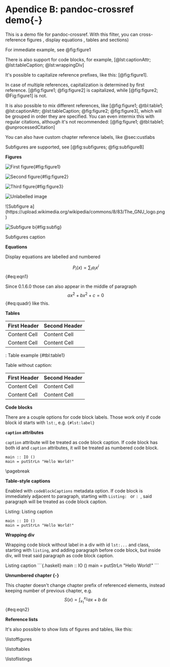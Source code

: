 
# Apendice B: pandoc-crossref demo{-}

This is a demo file for pandoc-crossref. With this filter, you can cross-reference figures , display equations , tables  and sections)

For immediate example, see @fig:figure1

There is also support for code blocks, for example, [@lst:captionAttr; @lst:tableCaption; @lst:wrappingDiv]

It's possible to capitalize reference prefixes, like this: [@fig:figure1].

In case of multiple references, capitalization is determined by first reference. [@fig:figure1; @fig:figure2] is capitalized, while [@fig:figure2; @Fig:figure1] is not.

It is also possible to mix different references, like [@fig:figure1; @tbl:table1; @lst:captionAttr; @lst:tableCaption; @fig:figure2; @fig:figure3], which will be grouped in order they are specified. You can even intermix this with regular citations, although it's not recommended: [@fig:figure1; @tbl:table1; @unprocessedCitation]

You can also have custom chapter reference labels, like @sec:custlabs


Subfigures are supported, see [@fig:subfigures; @fig:subfigureB]

**Figures**

![First figure](https://www.markdownguide.org/assets/images/tux.png){#fig:figure1}

![Second figure](https://upload.wikimedia.org/wikipedia/commons/8/83/The_GNU_logo.png){#fig:figure2}

![Third figure](https://www.markdownguide.org/assets/images/tux.png){#fig:figure3}

![Unlabelled image](https://www.markdownguide.org/assets/images/tux.png)

<div id="fig:subfig">
![Subfigure a](https://upload.wikimedia.org/wikipedia/commons/8/83/The_GNU_logo.png)

![Subfigure b](https://www.markdownguide.org/assets/images/tux.png){#fig:subfig}

Subfigures caption
</div>

**Equations**

Display equations are labelled and numbered

$$ P_i(x) = \sum_i a_i x^i $$ {#eq:eqn1}

Since 0.1.6.0 those can also appear in the middle of paragraph
$$a x^2 + b x^2 + c = 0$${#eq:quadr} like this.

**Tables** 

| First Header | Second Header |
|:-------------|:--------------|
| Content Cell | Content Cell  |
| Content Cell | Content Cell  |

: Table example {#tbl:table1}

Table without caption:

| First Header | Second Header |
|:-------------|:--------------|
| Content Cell | Content Cell  |
| Content Cell | Content Cell  |

**Code blocks**

There are a couple options for code block labels. Those work only if code block id starts with `lst:`, e.g. `{#lst:label}`

**`caption` attributes**

`caption` attribute will be treated as code block caption. If code block has both id and `caption` attributes, it will be treated as numbered code block.

```{#lst:captionAttr .haskell caption="Listing caption"}
main :: IO ()
main = putStrLn "Hello World!"
```

\pagebreak

**Table-style captions**

Enabled with `codeBlockCaptions` metadata option. If code block is immediately
adjacent to paragraph, starting with `Listing: ` or `: `, said paragraph will be
treated as code block caption.

Listing: Listing caption

```{#lst:tableCaption .haskell}
main :: IO ()
main = putStrLn "Hello World!"
```

**Wrapping div**

Wrapping code block without label in a div with id `lst:...` and class, starting with `listing`, and adding paragraph before code block, but inside div, will treat said paragraph as code block caption.

<div id="lst:wrappingDiv" class="listing">
Listing caption
```{.haskell}
main :: IO ()
main = putStrLn "Hello World!"
```
</div>

**Unnumbered chapter {-}**

This chapter doesn't change chapter prefix of referenced elements, instead keeping number of previous chapter, e.g.
$$ S(x) = \int_{x_1}^{x_2} a x+b \  \mathrm{d}x $$ {#eq:eqn2}

**Reference lists** 

It's also possible to show lists of figures and tables, like this:

\listoffigures

\listoftables

\listoflistings

<!---
*Custom labels* {label=AppA}{.unlisted}

*This section will have custom label* {#sec:custlabs label=CustLab}
--->
